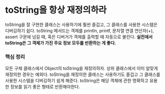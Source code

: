 # toString을 항상 재정의하라

toString을 잘 구현한 클래스는 사용하기에 훨씬 즐겁고, 그 클래스를 사용한 시스템은 디버깅하기 쉽다. toString 메서드는 객체를 println, printf, 문자열 연결 연산자(+), assert
구문에 넘길 때, 혹은 디버거가 객체를 출력할 때 자동으로 불린다.
**실전에서 toString은 그 객체가 가진 주요 정보 모두를 반환하는 게 좋다.**

### 핵심 정리

모든 구체 클래스에서 Object의 toString을 재정의하자. 상위 클래스에서 이미 알맞게 재정의한 경우는 예외다. toString을 재정의한 클래스는 사용하기도 즐겁고 그 클래스를 사용한 시스템을 디버깅하기
쉽게 해준다. toString은 해당 객체에 관한 명확하고 유용한 정보를 읽기 좋은 형태로 반환해야한다.